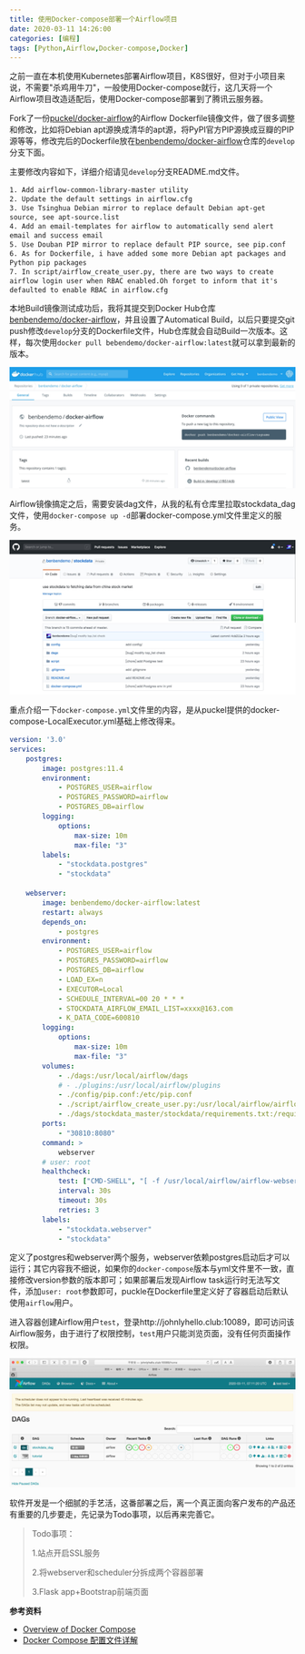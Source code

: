 ```yaml
---
title: 使用Docker-compose部署一个Airflow项目
date: 2020-03-11 14:26:00
categories: [编程]
tags: [Python,Airflow,Docker-compose,Docker]
---
```


之前一直在本机使用Kubernetes部署Airflow项目，K8S很好，但对于小项目来说，不需要"杀鸡用牛刀"，一般使用Docker-compose就行，这几天将一个Airflow项目改造适配后，使用Docker-compose部署到了腾讯云服务器。



Fork了一份[puckel/docker-airflow](https://github.com/puckel/docker-airflow)的Airflow Dockerfile镜像文件，做了很多调整和修改，比如将Debian apt源换成清华的apt源，将PyPI官方PIP源换成豆瓣的PIP源等等，修改完后的Dockerfile放在[benbendemo/docker-airflow](https://github.com/benbendemo/docker-airflow/tree/develop)仓库的`develop`分支下面。



主要修改内容如下，详细介绍请见`develop`分支README.md文件。

```
1. Add airflow-common-library-master utility
2. Update the default settings in airflow.cfg
3. Use Tsinghua Debian mirror to replace default Debian apt-get source, see apt-source.list
4. Add an email-templates for airflow to automatically send alert email and success email
5. Use Douban PIP mirror to replace default PIP source, see pip.conf
6. As for Dockerfile, i have added some more Debian apt packages and Python pip packages
7. In script/airflow_create_user.py, there are two ways to create airflow login user when RBAC enabled.Oh forget to inform that it's defaulted to enable RBAC in airflow.cfg
```

<!--more-->

本地Build镜像测试成功后，我将其提交到Docker Hub仓库[benbendemo/docker-airflow](https://hub.docker.com/repository/docker/benbendemo/docker-airflow)，并且设置了Automatical Build，以后只要提交git push修改`develop`分支的Dockerfile文件，Hub仓库就会自动Build一次版本。这样，每次使用`docker pull bebendemo/docker-airflow:latest`就可以拿到最新的版本。

![](docker-compose-airfow-stockdata/docker-hub-airflow.jpg)



Airflow镜像搞定之后，需要安装dag文件，从我的私有仓库里拉取stockdata_dag文件，使用`docker-compose up -d`部署docker-compose.yml文件里定义的服务。

![](docker-compose-airfow-stockdata/stockdata-docker-airflow-dag.jpg)



重点介绍一下`docker-compose.yml`文件里的内容，是从puckel提供的docker-compose-LocalExecutor.yml基础上修改得来。

```yaml
version: '3.0'
services:
    postgres:
        image: postgres:11.4
        environment:
            - POSTGRES_USER=airflow
            - POSTGRES_PASSWORD=airflow
            - POSTGRES_DB=airflow
        logging:
            options:
                max-size: 10m
                max-file: "3"
        labels:
            - "stockdata.postgres"
            - "stockdata"

    webserver:
        image: benbendemo/docker-airflow:latest
        restart: always
        depends_on:
            - postgres
        environment:
            - POSTGRES_USER=airflow
            - POSTGRES_PASSWORD=airflow
            - POSTGRES_DB=airflow
            - LOAD_EX=n
            - EXECUTOR=Local
            - SCHEDULE_INTERVAL=00 20 * * *
            - STOCKDATA_AIRFLOW_EMAIL_LIST=xxxx@163.com
            - K_DATA_CODE=600810
        logging:
            options:
                max-size: 10m
                max-file: "3"
        volumes:
            - ./dags:/usr/local/airflow/dags
            # - ./plugins:/usr/local/airflow/plugins
            - ./config/pip.conf:/etc/pip.conf
            - ./script/airflow_create_user.py:/usr/local/airflow/airflow_create_user.py
            - ./dags/stockdata_master/stockdata/requirements.txt:/requirements.txt
        ports:
            - "30810:8080"
        command: >
            webserver
        # user: root
        healthcheck:
            test: ["CMD-SHELL", "[ -f /usr/local/airflow/airflow-webserver.pid ]"]
            interval: 30s
            timeout: 30s
            retries: 3
        labels:
            - "stockdata.webserver"
            - "stockdata"
```

定义了postgres和webserver两个服务，webserver依赖postgres启动后才可以运行；其它内容我不细说，如果你的`docker-compose`版本与yml文件里不一致，直接修改version参数的版本即可；如果部署后发现Airflow task运行时无法写文件，添加`user: root`参数即可，puckle在Dockerfile里定义好了容器启动后默认使用`airflow`用户。



进入容器创建Airflow用户`test`，登录http://johnlyhello.club:10089，即可访问该Airflow服务，由于进行了权限控制，`test`用户只能浏览页面，没有任何页面操作权限。

![](docker-compose-airfow-stockdata/johnlyhello.club.jpg)



软件开发是一个细腻的手艺活，这番部署之后，离一个真正面向客户发布的产品还有重要的几步要走，先记录为Todo事项，以后再来完善它。



> Todo事项：
>
> 1.站点开启SSL服务
>
> 2.将webserver和scheduler分拆成两个容器部署
>
> 3.Flask app+Bootstrap前端页面



**参考资料**

- [Overview of Docker Compose](https://docs.docker.com/compose/)
- [Docker Compose 配置文件详解](https://www.jianshu.com/p/2217cfed29d7)